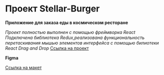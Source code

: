 # Проект Stellar-Burger

**Приложение для заказа еды в космическом ресторане**

*Проект полностью выполнен с помощью фреймворка React*
*Подключена библиотека Redux,реализована функциональность перетаскивания мышью элементов интерфейса с помощью билиотеки React Drag and Drop*
[Ссылка на проект]( https://rainbowpieeee.github.io/stellar-burger/)

**Figma**

[Ссылка на макет](https://www.figma.com/file/Z8DHldjVbvhQXtrkmJR8CU/React-%2F-%D0%9F%D1%80%D0%BE%D0%B5%D0%BA%D1%82%D0%BD%D1%8B%D0%B5-%D0%B7%D0%B0%D0%B4%D0%B0%D1%87%D0%B8-(3-%D0%BC%D0%B5%D1%81%D1%8F%D1%86%D0%B0)?node-id=724%3A350)
